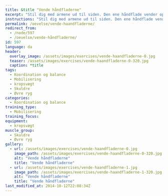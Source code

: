 ```yaml
---
title: &title "Vende håndfladerne"
excerpt: "Stil dig med armene ud til siden. Den ene håndflade vender opad, mens den anden vender nedad. Kig efter håndfladen, som vender opad. Vend håndfladerne ved at dreje i skuldrene. Skift stille og roligt og mærk efter om der er nogle spring i bevægelsen nogen steder."
instructions: "Stil dig med armene ud til siden. Den ene håndflade vender opad, mens den anden vender nedad. Kig efter håndfladen, som vender opad. Vend håndfladerne ved at dreje i skuldrene. Skift stille og roligt og mærk efter om der er nogle spring i bevægelsen nogen steder."
permalink: /oevelse/vende-haandfladerne/
redirect_from:
  - /node/597
  - /oevelse/vende-håndfladerne/
id: 597
language: da
header:
  overlay_image: /assets/images/exercises/vende-haandfladerne-0.jpg
  teaser: /assets/images/exercises/vende-haandfladerne-0-320.jpg
  caption: *title
tags:
  - Koordination og balance
  - Mobilisering
  - kropsvægt
  - Skuldre
  - Øvre ryg
categories:
  - Koordination og balance
training_type: 
  - Mobilisering
training_focus: 
equipment:
  - kropsvægt
muscle_group:
  - Skuldre
  - Øvre ryg
gallery:
  - url: /assets/images/exercises/vende-haandfladerne-0.jpg
    image_path: /assets/images/exercises/vende-haandfladerne-0-320.jpg
    alt: "Vende håndfladerne"
    title: "Vende håndfladerne"
  - url: /assets/images/exercises/vende-haandfladerne-1.jpg
    image_path: /assets/images/exercises/vende-haandfladerne-1-320.jpg
    alt: "Vende håndfladerne"
    title: "Vende håndfladerne"
last_modified_at: 2014-10-12T22:08:34Z
---
```



